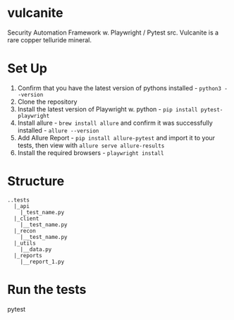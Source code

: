 # vulcanite
Security Automation Framework w. Playwright / Pytest
src. Vulcanite is a rare copper telluride mineral.

# Set Up
1. Confirm that you have the latest version of pythons installed - `python3 --version`
2. Clone the repository
3. Install the latest version of Playwright w. python  - `pip install pytest-playwright`
4. Install allure - `brew install allure` and confirm it was successfully installed - `allure --version`
5. Add Allure Report - `pip install allure-pytest` and import it to your tests, then view with `allure serve allure-results`
6. Install the required browsers - `playwright install`

# Structure
```
..tests
  |_api
    |_test_name.py
  |_client
    |__test_name.py
  |_recon
    |__test_name.py
  |_utils
    |__data.py
  |_reports
    |__report_1.py
```

# Run the tests
pytest <script name> --alluredir ./reports/allure-results

# Generate the report
allure serve ./reports/allure-results